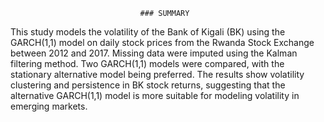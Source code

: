                                  ### SUMMARY 

This study models the volatility of the Bank of Kigali (BK) using the GARCH(1,1)
model on daily stock prices from the Rwanda Stock Exchange between 2012 and 2017.
Missing data were imputed using the Kalman filtering method. Two GARCH(1,1)
models were compared, with the stationary alternative model being preferred. The
results show volatility clustering and persistence in BK stock returns, suggesting
that the alternative GARCH(1,1) model is more suitable for modeling volatility in
emerging markets.
